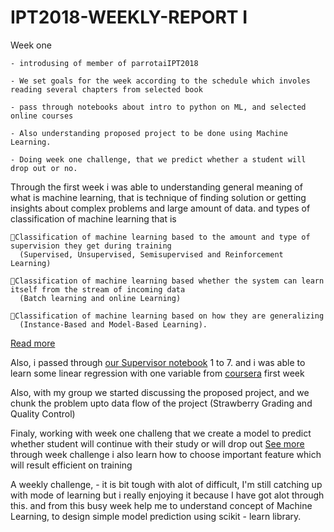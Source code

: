 # IPT2018-WEEKLY-REPORT I

Week one

    - introdusing of member of parrotaiIPT2018
    
    - We set goals for the week according to the schedule which involes reading several chapters from selected book
    
    - pass through notebooks about intro to python on ML, and selected online courses 
    
    - Also understanding proposed project to be done using Machine Learning.
    
    - Doing week one challenge, that we predict whether a student will drop out or no.
   
  Through the first week i was able to understanding general meaning of what is machine learning, 
  that is technique of finding solution or getting insights about complex problems and large amount of data. 
  and types of classification of machine learning that is

    Classification of machine learning based to the amount and type of supervision they get during training 
      (Supervised, Unsupervised, Semisupervised and Reinforcement Learning)

    Classification of machine learning based whether the system can learn itself from the stream of incoming data 
      (Batch learning and online Learning)

    Classification of machine learning based on how they are generalizing 
      (Instance-Based and Model-Based Learning).
 
 [Read more](https://github.com/peresi/resources-for-Machine-Learning-Introduction/)
 
 Also, i passed through  [our Supervisor notebook](https://github.com/sambaiga/PytzMLS2018/tree/master/Python%20for%20ML%20and%20DS) 1 to 7.
 and i was able to learn some linear regression with one variable from [coursera](https://www.coursera.org/learn/machine-learning/home/week/1) first week

Also, with my group we started discussing the proposed project, and we chunk the problem upto data flow of the project (Strawberry Grading and Quality Control)

Finaly, working with week one challeng that we create a model to predict whether student will continue with their study or will drop out [See more](https://gitlab.com/PERESI/parrotai-ipt2018/blob/master/week_1_challenge/data/week%20one%20challenge%20solution/student_prediction_complete.ipynb) through week challenge i also learn how  to choose important feature which will result efficient on training 

A weekly challenge,
    -  it is bit tough with alot of difficult, I'm still catching up with mode of learning but i really enjoying it because I have got alot through this. and from this busy week help me to understand concept of Machine Learning, to design simple model prediction using scikit - learn library.
